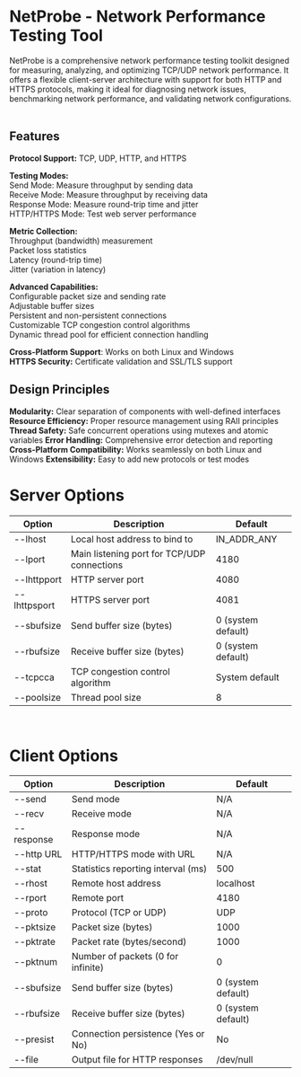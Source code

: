 # NetProbe - Network Performance Testing Tool
NetProbe is a comprehensive network performance testing toolkit designed for measuring, analyzing, and optimizing TCP/UDP network performance. It offers a flexible client-server architecture with support for both HTTP and HTTPS protocols, making it ideal for diagnosing network issues, benchmarking network performance, and validating network configurations.<br><br>

## Features
**Protocol Support:** TCP, UDP, HTTP, and HTTPS<br>

**Testing Modes:** <br>
Send Mode: Measure throughput by sending data<br>
Receive Mode: Measure throughput by receiving data<br>
Response Mode: Measure round-trip time and jitter<br>
HTTP/HTTPS Mode: Test web server performance<br>

**Metric Collection:** <br>
Throughput (bandwidth) measurement<br>
Packet loss statistics<br>
Latency (round-trip time)<br>
Jitter (variation in latency)<br>

**Advanced Capabilities:**<br>
Configurable packet size and sending rate<br>
Adjustable buffer sizes<br>
Persistent and non-persistent connections<br>
Customizable TCP congestion control algorithms<br>
Dynamic thread pool for efficient connection handling<br>

**Cross-Platform Support**: Works on both Linux and Windows<br>
**HTTPS Security:** Certificate validation and SSL/TLS support<br>

## Design Principles
**Modularity:** Clear separation of components with well-defined interfaces
**Resource Efficiency:** Proper resource management using RAII principles
**Thread Safety:** Safe concurrent operations using mutexes and atomic variables
**Error Handling:** Comprehensive error detection and reporting
**Cross-Platform Compatibility:** Works seamlessly on both Linux and Windows
**Extensibility:** Easy to add new protocols or test modes


# Server Options<br>

| Option | Description | Default |
|--------|-------------|---------|
| --lhost | Local host address to bind to | IN_ADDR_ANY |
| --lport | Main listening port for TCP/UDP connections | 4180 |
| --lhttpport | HTTP server port | 4080 |
| --lhttpsport | HTTPS server port | 4081 |
| --sbufsize | Send buffer size (bytes) | 0 (system default) |
| --rbufsize | Receive buffer size (bytes) | 0 (system default) |
| --tcpcca | TCP congestion control algorithm | System default |
| --poolsize | Thread pool size | 8 |

<br>

# Client Options<br>
| Option | Description | Default |
|--------|-------------|---------|
| --send | Send mode | N/A |
| --recv | Receive mode | N/A |
| --response | Response mode | N/A |
| --http URL | HTTP/HTTPS mode with URL | N/A |
| --stat | Statistics reporting interval (ms) | 500 |
| --rhost | Remote host address | localhost |
| --rport | Remote port | 4180 |
| --proto | Protocol (TCP or UDP) | UDP |
| --pktsize | Packet size (bytes) | 1000 |
| --pktrate | Packet rate (bytes/second) | 1000 |
| --pktnum | Number of packets (0 for infinite) | 0 |
| --sbufsize | Send buffer size (bytes) | 0 (system default) |
| --rbufsize | Receive buffer size (bytes) | 0 (system default) |
| --presist | Connection persistence (Yes or No) | No |
| --file | Output file for HTTP responses | /dev/null |